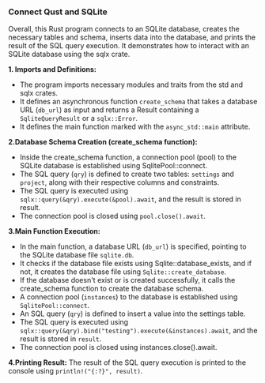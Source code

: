 ### Connect Qust and SQLite

Overall, this Rust program connects to an SQLite database, creates the necessary tables and schema, inserts data into the database, and prints the result of the SQL query execution. It demonstrates how to interact with an SQLite database using the sqlx crate.

**1. Imports and Definitions:**
- The program imports necessary modules and traits from the std and sqlx crates.
- It defines an asynchronous function ```create_schema``` that takes a database URL (```db_url```) as input and returns a Result containing a ```SqliteQueryResult``` or a ```sqlx::Error```.
- It defines the main function marked with the ```async_std::main``` attribute.

**2.Database Schema Creation (create_schema function):**
- Inside the create_schema function, a connection pool (pool) to the SQLite database is established using SqlitePool::connect.
- The SQL query (```qry```) is defined to create two tables: ```settings``` and ```project```, along with their respective columns and constraints.
- The SQL query is executed using ```sqlx::query(&qry).execute(&pool).await```, and the result is stored in result.
- The connection pool is closed using ```pool.close().await```.

**3.Main Function Execution:**
- In the main function, a database URL (```db_url```) is specified, pointing to the SQLite database file ```sqlite.db```.
- It checks if the database file exists using Sqlite::database_exists, and if not, it creates the database file using ```Sqlite::create_database```.
- If the database doesn't exist or is created successfully, it calls the create_schema function to create the database schema.
- A connection pool (```instances```) to the database is established using ```SqlitePool::connect```.
- An SQL query (```qry```) is defined to insert a value into the settings table.
- The SQL query is executed using ```sqlx::query(&qry).bind("testing").execute(&instances).await```, and the result is stored in ```result```.
- The connection pool is closed using instances.close().await.

**4.Printing Result:**
The result of the SQL query execution is printed to the console using ```println!("{:?}", result)```.
